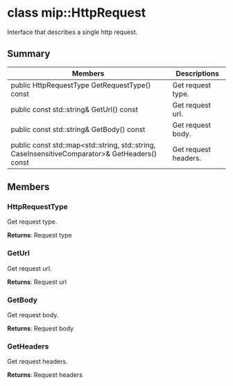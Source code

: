 # class mip::HttpRequest 
Interface that describes a single http request.
  
## Summary
 Members                        | Descriptions                                
--------------------------------|---------------------------------------------
 public HttpRequestType GetRequestType() const  |  Get request type.
 public const std::string& GetUrl() const  |  Get request url.
 public const std::string& GetBody() const  |  Get request body.
public const std::map<std::string, std::string, CaseInsensitiveComparator>& GetHeaders() const  |  Get request headers.
  
## Members
  
### HttpRequestType
Get request type.

  
**Returns**: Request type
  
### GetUrl
Get request url.

  
**Returns**: Request url
  
### GetBody
Get request body.

  
**Returns**: Request body
  
### GetHeaders
Get request headers.

  
**Returns**: Request headers